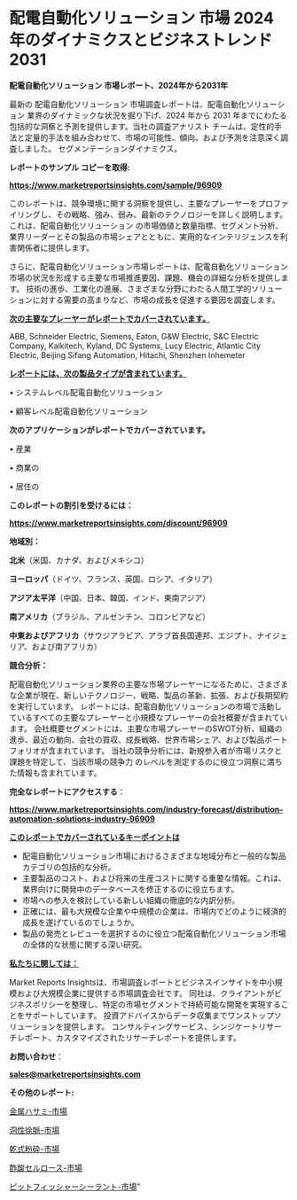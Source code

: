 # 配電自動化ソリューション 市場 2024 年のダイナミクスとビジネストレンド 2031

<strong>配電自動化ソリューション 市場レポート、2024年から2031年</strong>

最新の 配電自動化ソリューション 市場調査レポートは、配電自動化ソリューション 業界のダイナミックな状況を掘り下げ、2024 年から 2031 年までにわたる包括的な洞察と予測を提供します。当社の調査アナリスト チームは、定性的手法と定量的手法を組み合わせて、市場の可能性、傾向、および予測を注意深く調査しました。 セグメンテーションダイナミクス。



<strong>レポートのサンプル コピーを取得:</strong> <a href=https://www.marketreportsinsights.com/sample/96909>

<strong><u>https://www.marketreportsinsights.com/sample/96909</u></strong></a>

このレポートは、競争環境に関する洞察を提供し、主要なプレーヤーをプロファイリングし、その戦略、強み、弱み、最新のテクノロジーを詳しく説明します。 これは、配電自動化ソリューション の市場価値と数量指標、セグメント分析、業界リーダーとその製品の市場シェアとともに、実用的なインテリジェンスを利害関係者に提供します。

さらに、配電自動化ソリューション市場レポートは、配電自動化ソリューション市場の状況を形成する主要な市場推進要因、課題、機会の詳細な分析を提供します。 技術の進歩、工業化の進展、さまざまな分野にわたる人間工学的ソリューションに対する需要の高まりなど、市場の成長を促進する要因を調査します。



<strong><u>次の主要なプレーヤーがレポートでカバーされています。</u></strong>

ABB, Schneider Electric, Siemens, Eaton, G&W Electric, S&C Electric Company, Kalkitech, Kyland, DC Systems, Lucy Electric, Atlantic City Electric, Beijing Sifang Automation, Hitachi, Shenzhen Inhemeter



<strong><u><b>レポートには、次の製品タイプが含まれています。</b></u></strong>

• システムレベル配電自動化ソリューション

• 顧客レベル配電自動化ソリューション



<strong><b>次のアプリケーションがレポートでカバーされています。</b></strong>

• 産業

• 商業の

• 居住の



<strong><b>このレポートの割引を受けるには：</b></strong><a href=https://www.marketreportsinsights.com/discount/96909>

<strong><u>https://www.marketreportsinsights.com/discount/96909</u></strong></a>



<strong>地域別：</strong>



<strong>北米</strong>（米国、カナダ、およびメキシコ）



<strong>ヨーロッパ</strong>（ドイツ、フランス、英国、ロシア、イタリア）



<strong>アジア太平洋</strong>（中国、日本、韓国、インド、東南アジア）



<strong>南アメリカ</strong>（ブラジル、アルゼンチン、コロンビアなど）



<strong>中東およびアフリカ</strong>（サウジアラビア、アラブ首長国連邦、エジプト、ナイジェリア、および南アフリカ）



<strong>競合分析：</strong>

配電自動化ソリューション業界の主要な市場プレーヤーになるために、さまざまな企業が現在、新しいテクノロジー、戦略、製品の革新、拡張、および長期契約を実行しています。 レポートには、配電自動化ソリューションの市場で活動しているすべての主要なプレーヤーと小規模なプレーヤーの会社概要が含まれています。 会社概要セグメントには、主要な市場プレーヤーのSWOT分析、組織の進歩、最近の動向、会社の買収、成長戦略、世界市場シェア、および製品ポートフォリオが含まれています。 当社の競争分析には、新規参入者が市場リスクと課題を特定して、当該市場の競争力 のレベルを測定するのに役立つ洞察に満ちた情報も含まれています。



<strong>完全なレポートにアクセスする</strong>：

<a href=https://www.marketreportsinsights.com/industry-forecast/distribution-automation-solutions-industry-96909>

<strong><u>https://www.marketreportsinsights.com/industry-forecast/distribution-automation-solutions-industry-96909</u></strong></a>



<strong><u><b>このレポートでカバーされているキーポイントは</b></u></strong>
<ul>
  <li>配電自動化ソリューション市場におけるさまざまな地域分布と一般的な製品カテゴリの包括的な分析。</li>
  <li>主要製品のコスト、および将来の生産コストに関する重要な情報。これは、業界向けに開発中のデータベースを修正するのに役立ちます。</li>
  <li>市場への参入を検討している新しい組織の徹底的な内訳分析。</li>
  <li>正確には、最も大規模な企業や中規模の企業は、市場内でどのように経済的成長を遂げているのでしょうか。</li>
  <li>製品の発売とレビューを選択するのに役立つ配電自動化ソリューション市場の全体的な状態に関する深い研究。</li>
</ul>


<strong><u><b>私たちに関しては：</b></u></strong>

Market Reports Insightsは、市場調査レポートとビジネスインサイトを中小規模および大規模企業に提供する市場調査会社です。 同社は、クライアントがビジネスポリシーを整理し、特定の市場セグメントで持続可能な開発を実現することをサポートしています。 投資アドバイスからデータ収集までワンストップソリューションを提供します。 コンサルティングサービス、シンジケートリサーチレポート、カスタマイズされたリサーチレポートを提供します。



<strong><b>お問い合わせ</b></strong>：

<a href=mailto:sales@marketreportsinsights.com>

<strong><u>sales@marketreportsinsights.com</u></strong></a>



<strong>その他のレポート:</strong>

<a href=https://www.linkedin.com/pulse/金属ハサミ-市場-2023-総合分析と事業成長戦略-2030-trend-tracking-toolbox-24-analysis-qo0df/>金属ハサミ-市場</a>

<a href=https://www.linkedin.com/pulse/洞性徐脈-市場-2023-swot-分析と最新イノベーション-2030-ilsvf/>洞性徐脈-市場</a>

<a href=https://www.linkedin.com/pulse/乾式粉砕-市場-2023-年のダイナミクスとビジネストレンド-2030-pr-news-hub-umadf/>乾式粉砕-市場</a>

<a href=https://www.linkedin.com/pulse/酢酸セルロース-市場-2023-swot-分析と最新イノベーション-2030-sn9uf/>酢酸セルロース-市場</a>

<a href=https://www.linkedin.com/pulse/ピットフィッシャーシーラント-市場-2023-swot-分析と最新イノベーション-2030-pr-news-hub-otxjf/>ピットフィッシャーシーラント-市場</a>"
